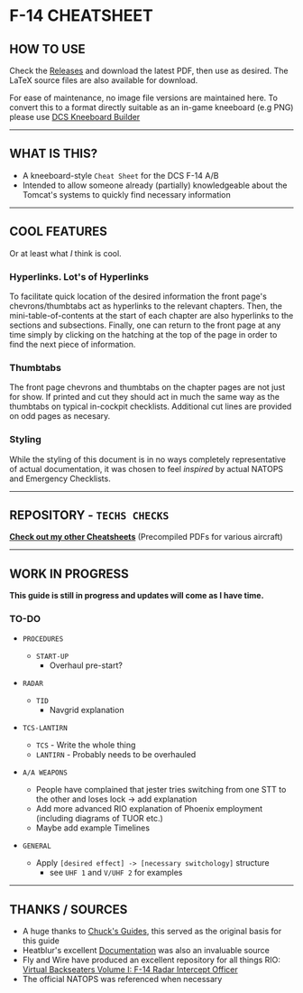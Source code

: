# F-14 CHEATSHEET

## HOW TO USE

Check the [Releases](https://github.com/Techneatium/F14_CheatSheet/releases) and download the latest PDF, then use as desired. The LaTeX source files are also available for download.

For ease of maintenance, no image file versions are maintained here. To convert this to a format directly suitable as an in-game kneeboard (e.g PNG) please use [DCS Kneeboard Builder](https://dcskneeboardbuilder.com/)

***

## WHAT IS THIS?

- A kneeboard-style `Cheat Sheet` for the DCS F-14 A/B
- Intended to allow someone already (partially) knowledgeable about the Tomcat's systems to quickly find necessary information

***

## COOL FEATURES

Or at least what *I* think is cool.

### Hyperlinks. Lot's of Hyperlinks

To facilitate quick location of the desired information the front page's chevrons/thumbtabs act as hyperlinks to the relevant chapters. Then, the mini-table-of-contents at the start of each chapter are also hyperlinks to the sections and subsections. Finally, one can return to the front page at any time simply by clicking on the hatching at the top of the page in order to find the next piece of information.

### Thumbtabs

The front page chevrons and thumbtabs on the chapter pages are not just for show. If printed and cut they should act in much the same way as the thumbtabs on typical in-cockpit checklists. Additional cut lines are provided on odd pages as necesary.

### Styling

While the styling of this document is in no ways completely representative of actual documentation, it was chosen to feel *inspired* by actual NATOPS and Emergency Checklists.

***

## REPOSITORY - `TECHS CHECKS`

[**Check out my other Cheatsheets**](https://github.com/Techneatium/Techs-Checks) (Precompiled PDFs for various aircraft)

***

## WORK IN PROGRESS

**This guide is still in progress and updates will come as I have time.**
  
### TO-DO

- `PROCEDURES`
  - `START-UP`
    - Overhaul pre-start?

- `RADAR`
  - `TID`
    - Navgrid explanation

- `TCS-LANTIRN`
  - `TCS` - Write the whole thing
  - `LANTIRN` - Probably needs to be overhauled

- `A/A WEAPONS`
  - People have complained that jester tries switching from one STT to the other and loses lock -> add explanation
  - Add more advanced RIO explanation of Phoenix employment (including diagrams of TUOR etc.)
  - Maybe add example Timelines

- `GENERAL`
  - Apply `[desired effect] -> [necessary switchology]` structure
    - see `UHF 1` and `V/UHF 2` for examples

***

## THANKS / SOURCES

- A huge thanks to [Chuck's Guides](https://www.mudspike.com/chucks-guides-dcs/), this served as the original basis for this guide
- Heatblur's excellent [Documentation](http://heatblur.se/F-14Manual/) was also an invaluable source
- Fly and Wire have produced an excellent repository for all things RIO: [Virtual Backseaters Volume I: F-14 Radar Intercept Officer](https://flyandwire.com/virtual-backseater-volume-i-radar-intercept-officer/)
- The official NATOPS was referenced when necessary
